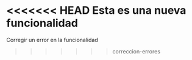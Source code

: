 <<<<<<< HEAD
Esta es una nueva funcionalidad
=======
Corregir un error en la funcionalidad
>>>>>>> correccion-errores
